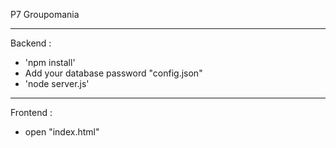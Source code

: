 P7 Groupomania 
____________
Backend : 
- 'npm install' 
- Add your database password "config.json"
- 'node server.js'
_____________
 Frontend :
- open "index.html"
